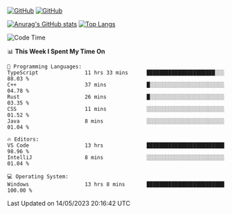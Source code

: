 [![GitHub](https://img.shields.io/github/followers/sharpxk?style=social)](https://github.com/sharpxk) [![GitHub](https://img.shields.io/github/stars/sharpxk?style=social)](https://github.com/sharpxk)

[![Anurag's GitHub stats](https://github-readme-stats-git-masterrstaa-rickstaa.vercel.app/api?username=sharpxk&hide=contribs,prs,issues&show_icons=true&theme=tokyonight)](https://github.com/anuraghazra/github-readme-stats)
[![Top Langs](https://github-readme-stats-git-masterrstaa-rickstaa.vercel.app/api/top-langs/?username=sharpxk&layout=compact&theme=tokyonight)](https://github.com/anuraghazra/github-readme-stats)

<!--START_SECTION:waka-->
![Code Time](http://img.shields.io/badge/Code%20Time-95%20hrs%2043%20mins-blue)

📊 **This Week I Spent My Time On** 

```text
💬 Programming Languages: 
TypeScript               11 hrs 33 mins      ██████████████████████░░░   88.03 % 
C++                      37 mins             █░░░░░░░░░░░░░░░░░░░░░░░░   04.78 % 
Rust                     26 mins             █░░░░░░░░░░░░░░░░░░░░░░░░   03.35 % 
CSS                      11 mins             ░░░░░░░░░░░░░░░░░░░░░░░░░   01.52 % 
Java                     8 mins              ░░░░░░░░░░░░░░░░░░░░░░░░░   01.04 % 

🔥 Editors: 
VS Code                  13 hrs              █████████████████████████   98.96 % 
IntelliJ                 8 mins              ░░░░░░░░░░░░░░░░░░░░░░░░░   01.04 % 

💻 Operating System: 
Windows                  13 hrs 8 mins       █████████████████████████   100.00 % 
```


 Last Updated on 14/05/2023 20:16:42 UTC
<!--END_SECTION:waka-->
